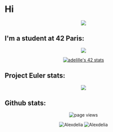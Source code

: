 # Hi
<p align="center">
	<img align="center" src="https://github.com/Alexdelia/Alexdelia/blob/main/pikacute.png?raw=true" />
</p>


## I'm a student at 42 Paris:

<p align="center">
	<a href="https://github.com/JaeSeoKim/badge42">
		<img src="https://badge42.herokuapp.com/api/stats/adelille?darkmode=true" />
	</a>
</p>

<div align="center">

[![adelille's 42 stats](https://badge42.vercel.app/api/v2/stats/cl1dqb1ym001109mswwj0wv3x?cursusId=21)](https://github.com/JaeSeoKim/badge42)

</div>
	
## Project Euler stats:

<p align="center">
	<img align="center" src="https://projecteuler.net/profile/Alexdelia.png" />
</p>

## Github stats:

<p align="center">
	<img src="https://komarev.com/ghpvc/?username=Alexdelia" alt="page views" />
</p>
<p align="center">
	<img src="https://github-readme-stats.vercel.app/api?username=Alexdelia&show_icons=true&count_private=true&include_all_commits=true&theme=radical" alt="Alexdelia" />
	<img src="https://github-readme-stats-olive-nine.vercel.app/api/top-langs/?username=Alexdelia&layout=compact&cache_seconds=1800&theme=radical&langs_count=10" alt="Alexdelia" />
</p>

